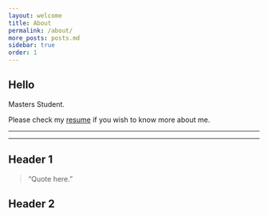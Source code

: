 ```yaml
---
layout: welcome
title: About
permalink: /about/
more_posts: posts.md
sidebar: true
order: 1
---
```


## Hello

Masters Student.

Please check my [resume] if you wish to know more about me.

***

<!--posts_list-->

***

## Header 1

> “Quote here.”

## Header 2 



<!--author-->

<!-- Links -->
[resume]: /resume/
[Hydejack]: https://hydejack.com
